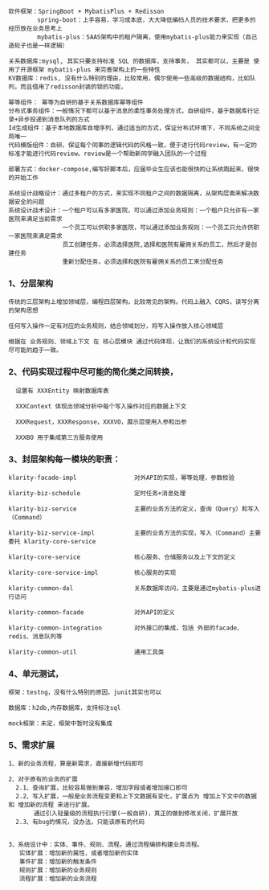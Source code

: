         软件框架：SpringBoot + MybatisPlus + Redisson            spring-boot：上手容易，学习成本底，大大降低编码人员的技术要求，把更多的经历放在业务思考上            mybatis-plus：SAAS架构中的租户隔离，使用mybatis-plus能力来实现（自己造轮子也是一样逻辑）    关系数据库:mysql, 其实只要支持标准 SQL 的数据库，支持事务， 其实都可以，主要是 使用了开源框架 mybatis-plus 来完善架构上的一些特性    KV数据库：redis, 没有什么特别的理由，比较常用，偶尔使用一些高级的数据结构，比如队列，而且借用了redisson封装的锁的功能，    幂等组件： 幂等为自研的基于关系数据库幂等组件    分布式事务组件：一般情况下都可以基于消息的柔性事务处理方式，自研组件，基于数据库行记录+异步投递到消息队列的方式    Id生成组件：基于本地数据库自增序列，通过适当的方式，保证分布式环境下，不同系统之间全局唯一    代码模版组件：自研，保证每个同事的逻辑代码的风格一致，便于进行代码review，有一定的标准才能进行代码review。review是一个帮助新同学融入团队的一个过程    部署方式：docker-compose,编写好脚本后，应届毕业生应该也能很快的让系统跑起来，很快的开始工作    系统设计战略设计：通过多租户的方式，来实现不同租户之间的数据隔离，从架构层面来解决数据安全的问题    系统设计战术设计：一个租户可以有多家医院，可以通过添加业务规则：一个租户只允许有一家医院来满足当前需求                   一个员工可以供职多家医院，可以通过添加业务规则：一个员工只允许供职一家医院来满足需求                   员工创建任务，必须选择医院,选择和医院有雇佣关系的员工，然后才是创建任务                   重新分配任务，必须选择和医院有雇佣关系的员工来分配任务### 1、分层架构    传统的三层架构上增加领域层，编程四层架构，比较常见的架构。代码上融入 CQRS，读写分离的架构思想    任何写入操作一定有对应的业务规则，结合领域划分，将写入操作放入核心领域层    根据在 业务规则、领域上下文 在 核心层模块 通过代码体现，让我们的系统设计和代码实现尽可能的趋于一致。### 2、代码实现过程中尽可能的简化类之间转换，      设置有 XXXEntity 映射数据库表      XXXContext 体现出领域分析中每个写入操作对应的数据上下文      XXXRequest，XXXResponse，XXXVO，展示层使用入参和出参      XXXBO 用于集成第三方服务使用### 3、封层架构每一模块的职责：    klarity-facade-impl                对外API的实现，幂等处理，参数校验     klarity-biz-schedule               定时任务+消息处理    klarity-biz-service                主要的业务方法的定义，查询（Query）和写入（Command）    klarity-biz-service-impl           主要的业务方法的实现，写入（Command）主要委托 klarity-core-service    klarity-core-service               核心服务、仓储服务以及上下文的定义    klarity-core-service-impl          核心服务的实现    klarity-common-dal                 关系数据库访问，主要是通过mybatis-plus进行访问    klarity-common-facade              对外API的定义    klarity-common-integration         对外接口的集成，包括 外部的facade、redis、消息队列等    klarity-common-util                通用工具类### 4、单元测试，    框架：testng，没有什么特别的原因，junit其实也可以    数据库：h2db,内存数据库，支持标注sql    mock框架：未定，框架中暂时没有集成### 5、需求扩展        1、新的业务流程，算是新需求，直接新增代码即可    2、对于原有的业务的扩展      2.1、查询扩展，比较容易做到兼容，增加字段或者增加接口即可      2.2、写入扩展，一般是业务流程变更和上下文数据有变化，扩展点为 增加上下文中的数据 和 增加新的流程 来进行扩展。           通过引入轻量级的流程执行引擎(一般自研)，真正的做到修改关闭，扩展开放      2.3、有bug的情况，没办法，只能该原有的代码    3、系统设计中：实体、事件、规则、流程。通过流程编排构建业务流程。       实体扩展：增加新的属性，或者增加新的实体       事件扩展：增加新的触发条件       规则扩展：增加新的业务规则       流程扩展：增加新的业务流程            